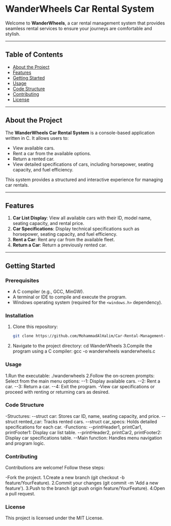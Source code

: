 # WanderWheels Car Rental System

Welcome to **WanderWheels**, a car rental management system that provides seamless rental services to ensure your journeys are comfortable and stylish.

---

## Table of Contents
- [About the Project](#about-the-project)
- [Features](#features)
- [Getting Started](#getting-started)
- [Usage](#usage)
- [Code Structure](#code-structure)
- [Contributing](#contributing)
- [License](#license)

---

## About the Project
The **WanderWheels Car Rental System** is a console-based application written in C. It allows users to:
- View available cars.
- Rent a car from the available options.
- Return a rented car.
- View detailed specifications of cars, including horsepower, seating capacity, and fuel efficiency.

This system provides a structured and interactive experience for managing car rentals.

---

## Features
1. **Car List Display**: View all available cars with their ID, model name, seating capacity, and rental price.
2. **Car Specifications**: Display technical specifications such as horsepower, seating capacity, and fuel efficiency.
3. **Rent a Car**: Rent any car from the available fleet.
4. **Return a Car**: Return a previously rented car.

---

## Getting Started

### Prerequisites
- A C compiler (e.g., GCC, MinGW).
- A terminal or IDE to compile and execute the program.
- Windows operating system (required for the `<windows.h>` dependency).

### Installation
1. Clone this repository:
   ```bash
   git clone https://github.com/MohammadAlHalim/Car-Rental-Management-System-c

2. Navigate to the project directory:
 cd WanderWheels
3.Compile the program using a C compiler:
gcc -o wanderwheels wanderwheels.c

### Usage
1.Run the executable:
./wanderwheels
2.Follow the on-screen prompts:
Select from the main menu options:
--1: Display available cars.
--2: Rent a car.
--3: Return a car.
--4: Exit the program.
-View car specifications or proceed with renting or returning cars as desired.

### Code Structure
-Structures:
--struct car: Stores car ID, name, seating capacity, and price.
--struct rented_car: Tracks rented cars.
--struct car_specs: Holds detailed specifications for each car.
-Functions:
--printHeader1, printCar1, printFooter1: Display car list table.
--printHeader2, printCar2, printFooter2: Display car specifications table.
--Main function: Handles menu navigation and program logic.

### Contributing
Contributions are welcome! Follow these steps:

-Fork the project.
1.Create a new branch (git checkout -b feature/YourFeature).
2.Commit your changes (git commit -m 'Add a new feature').
3.Push to the branch (git push origin feature/YourFeature).
4.Open a pull request.

### License
This project is licensed under the MIT License.
